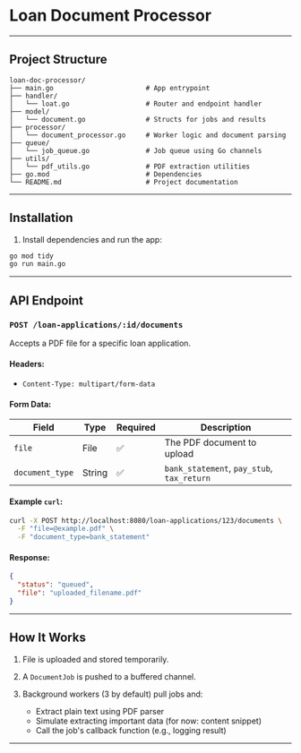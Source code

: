 #  Loan Document Processor

---

##  Project Structure

```
loan-doc-processor/
├── main.go                       # App entrypoint
├── handler/
│   └── loat.go                   # Router and endpoint handler
├── model/
│   └── document.go               # Structs for jobs and results
├── processor/
│   └── document_processor.go     # Worker logic and document parsing
├── queue/
│   └── job_queue.go              # Job queue using Go channels
├── utils/
│   └── pdf_utils.go              # PDF extraction utilities
├── go.mod                        # Dependencies
└── README.md                     # Project documentation
```

---

## Installation

1. Install dependencies and run the app:

```bash
go mod tidy
go run main.go
```

---

## API Endpoint

### `POST /loan-applications/:id/documents`

Accepts a PDF file for a specific loan application.

#### Headers:

* `Content-Type: multipart/form-data`

#### Form Data:

| Field           | Type   | Required | Description                                |
| --------------- | ------ | -------- | ------------------------------------------ |
| `file`          | File   | ✅        | The PDF document to upload                 |
| `document_type` | String | ✅        | `bank_statement`, `pay_stub`, `tax_return` |

#### Example `curl`:

```bash
curl -X POST http://localhost:8080/loan-applications/123/documents \
  -F "file=@example.pdf" \
  -F "document_type=bank_statement"
```

#### Response:

```json
{
  "status": "queued",
  "file": "uploaded_filename.pdf"
}
```

---

## How It Works

1. File is uploaded and stored temporarily.
2. A `DocumentJob` is pushed to a buffered channel.
3. Background workers (3 by default) pull jobs and:

    * Extract plain text using PDF parser
    * Simulate extracting important data (for now: content snippet)
    * Call the job's callback function (e.g., logging result)

---